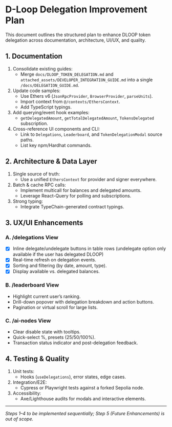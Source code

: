 # D-Loop Delegation Improvement Plan

This document outlines the structured plan to enhance DLOOP token delegation across documentation, architecture, UI/UX, and quality.

## 1. Documentation
1. Consolidate existing guides:
   - Merge `docs/DLOOP_TOKEN_DELEGATION.md` and `attached_assets/DEVELOPER_INTEGRATION_GUIDE.md` into a single `/docs/DELEGATION_GUIDE.md`.
2. Update code samples:
   - Use Ethers v6 (`JsonRpcProvider`, `BrowserProvider`, `parseUnits`).
   - Import context from `@/contexts/EthersContext`.
   - Add TypeScript typings.
3. Add querying/event hook examples:
   - `getDelegatedAmount`, `getTotalDelegatedAmount`, `TokensDelegated` subscription.
4. Cross-reference UI components and CLI:
   - Link to `Delegations`, `Leaderboard`, and `TokenDelegationModal` source paths.
   - List key npm/Hardhat commands.

## 2. Architecture & Data Layer
1. Single source of truth:
   - Use a unified `EthersContext` for provider and signer everywhere.
2. Batch & cache RPC calls:
   - Implement multicall for balances and delegated amounts.
   - Leverage React-Query for polling and subscriptions.
3. Strong typing:
   - Integrate TypeChain-generated contract typings.

## 3. UX/UI Enhancements

### A. /delegations View
- [x] Inline delegate/undelegate buttons in table rows (undelegate option only available if the user has delegated DLOOP)
- [x] Real-time refresh on delegation events.
- [x] Sorting and filtering (by date, amount, type).
- [x] Display available vs. delegated balances.

### B. /leaderboard View
- Highlight current user’s ranking.
- Drill-down popover with delegation breakdown and action buttons.
- Pagination or virtual scroll for large lists.

### C. /ai-nodes View
- Clear disable state with tooltips.
- Quick-select %, presets (25/50/100%).
- Transaction status indicator and post-delegation feedback.

## 4. Testing & Quality
1. Unit tests:
   - Hooks (`useDelegations`), error states, edge cases.
2. Integration/E2E:
   - Cypress or Playwright tests against a forked Sepolia node.
3. Accessibility:
   - Axe/Lighthouse audits for modals and interactive elements.

---
*Steps 1–4 to be implemented sequentially; Step 5 (Future Enhancements) is out of scope.*
